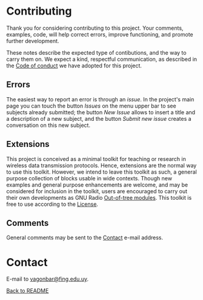 # Contributing

Thank you for considering contributing to this project. Your comments, examples, code, will help correct errors, improve functioning, and promote further development.

These notes describe the expected type of contibutions, and the way to carry them on. We expect a kind, respectful communication, as described in the [Code of conduct](CODE_OF_CONDUCT.md) we have adopted for this project.


## Errors

The easiest way to report an error is through an *issue*. In the project's main page you can touch the button *Issues* on the menu upper bar to see subjects already submitted; the button *New Issue* allows to insert a title and a description of a new subject, and the button *Submit new issue* creates a conversation on this new subject.


## Extensions

This project is conceived as a minimal toolkit for teaching or research in wireless data transmission protocols. Hence, extensions are the normal way to use this toolkit. However, we intend to leave this toolkit as such, a general purpose collection of blocks usable in wide contexts. Though new examples and general purpose enhancements are welcome, and may be considered for inclusion in the toolkit, users are encouraged to carry out their own developments as GNU Radio [Out-of-tree modules](https://wiki.gnuradio.org/index.php?title=OutOfTreeModules). This toolkit is free to use according to the [License](LICENSE).


## Comments

General comments may be sent to the [Contact](#contact) e-mail address.


# Contact

E-mail to [vagonbar@fing.edu.uy](mailto:vagonbar@fing.edu.uy).



[Back to README](README.md)

